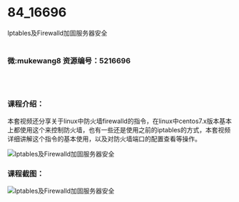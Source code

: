 # 84_16696
Iptables及Firewalld加固服务器安全
<br/></br>
<h3>微:mukewang8 资源编号：5216696</h3>
<br/></br>
<h3>课程介绍：</h3>
<p>本套视频还分享关于linux中防火墙firewalld的指令，在linux中centos7.x版本基本上都使用这个来控制防火墙，也有一些还是使用之前的iptables的方式，本套视频详细讲解这个指令的基本使用，以及对防火墙端口的配置查看等操作。</p>
<p><img src="https://www.ko996.com/wp-content/uploads/img/2020/12/2-7.png" alt="Iptables及Firewalld加固服务器安全"></p>
<div class="info-desc">
<h3>课程截图：</h3>
<p><img src="https://www.ko996.com/wp-content/uploads/img/2020/12/1-8.png" alt="Iptables及Firewalld加固服务器安全"></p>


			
</div>
